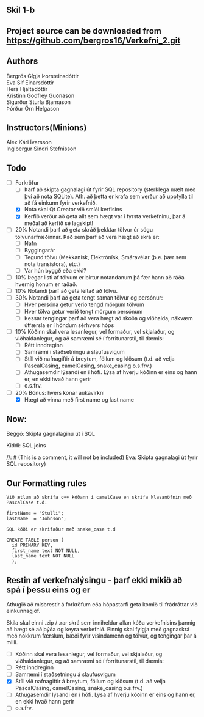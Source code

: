Skil 1-b
---
Project source can be downloaded from https://github.com/bergros16/Verkefni_2.git
---
Authors
---
Bergrós Gígja Þorsteinsdóttir    
Eva Sif Einarsdóttir  
Hera Hjaltadóttir  
Kristinn Godfrey Guðnason  
Sigurður Sturla Bjarnason  
Þórður Örn Helgason  

Instructors(Minions)
---
Alex Kári Ívarsson  
Ingibergur Sindri Stefnisson

Todo
---
- [ ] Forkröfur
  - [ ] Þarf að skipta gagnalagi út fyrir SQL repository (sterklega mælt með því að nota SQLite). Ath. að þetta er krafa sem verður að uppfylla til að fá einkunn fyrir verkefnið.
  - [x] Nota skal Qt Creator við smíði kerfisins
  - [x] Kerfið verður að geta allt sem hægt var í fyrsta verkefninu, þar á meðal að kerfið sé lagskipt!
- [ ] 20%  Notandi þarf að geta skráð þekktar tölvur úr sögu tölvunarfræðinnar. Það sem þarf að vera hægt að skrá er:
  - [ ] Nafn
  - [ ] Byggingarár
  - [ ] Tegund tölvu (Mekkanísk, Elektrónísk, Smáravélar (þ.e. þær sem nota transistora), etc.)
  - [ ] Var hún byggð eða ekki?
- [ ] 10% Þegar listi af tölvum er birtur notandanum þá fær hann að ráða hvernig honum er raðað.
- [ ] 10% Notandi þarf að geta leitað að tölvu.
- [ ] 30% Notandi þarf að geta tengt saman tölvur og persónur:
  - [ ] Hver persóna getur verið tengd mörgum tölvum
  - [ ] Hver tölva getur verið tengt mörgum persónum
  - [ ] Þessar tengingar þarf að vera hægt að skoða og viðhalda, nákvæm útfærsla er í höndum sérhvers hóps
- [ ] 10% Kóðinn skal vera lesanlegur, vel formaður, vel skjalaður, og viðhaldanlegur, og að samræmi sé í forritunarstíl, til dæmis:
  - [ ] Rétt inndreginn
  - [ ] Samræmi í staðsetningu á slaufusvigum
  - [ ] Stíll við nafnagiftir á breytum, föllum og klösum (t.d. að velja PascalCasing, camelCasing, snake_casing o.s.frv.)
  - [ ] Athugasemdir lýsandi en í hófi. Lýsa af hverju kóðinn er eins og hann er, en ekki hvað hann gerir
  - [ ] o.s.frv.
- [ ] 20% Bónus: hvers konar aukavirkni
  - [x] Hægt að vinna með first name og last name

Now:
---
Beggó: Skipta gagnalaginu út í SQL

Kiddi: SQL joins

[//]: # (This is a comment, it will not be included) Eva: Skipta gagnalagi út fyrir SQL repository)

[//]: # (bæta við Qt forritið að adda tölvum)

[//]: # (Hera:)

[//]: # (Þórður)



Our Formatting rules
---

```
Við ætlum að skrifa c++ kóðann í camelCase en skrifa klasanöfnin með PascalCase t.d.

firstName = "Stulli";
lastName  = "Johnson";

```

```
SQL kóði er skrifaður með snake_case t.d

CREATE TABLE person (
  id PRIMARY KEY,
  first_name text NOT NULL,
  last_name text NOT NULL
  );
```

Restin af verkefnalýsingu - þarf ekki mikið að spá í þessu eins og er
---
Athugið að misbrestir á forkröfum eða hópastarfi geta komið til frádráttar við einkunnagjöf.

Skila skal einni .zip / .rar skrá sem inniheldur allan kóða verkefnisins þannig að hægt sé að þýða og keyra verkefnið. Einnig skal fylgja með gagnaskrá með nokkrum færslum, bæði fyrir vísindamenn og tölvur, og tengingar þar á milli. 

- [ ]  Kóðinn skal vera lesanlegur, vel formaður, vel skjalaður, og viðhaldanlegur, og að samræmi sé í forritunarstíl, til dæmis:
  - [ ] Rétt inndreginn
  - [ ] Samræmi í staðsetningu á slaufusvigum
  - [x] Stíll við nafnagiftir á breytum, föllum og klösum (t.d. að velja PascalCasing, camelCasing, snake_casing o.s.frv.)
  - [ ] Athugasemdir lýsandi en í hófi. Lýsa af hverju kóðinn er eins og hann er, en ekki hvað hann gerir
  - [ ] o.s.frv.
